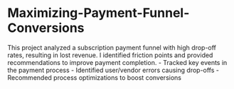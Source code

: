 # Maximizing-Payment-Funnel-Conversions
This project analyzed a subscription payment funnel with high drop-off rates, resulting in lost revenue. I identified friction points and provided recommendations to improve payment completion.  - Tracked key events in the payment process   - Identified user/vendor errors causing drop-offs   - Recommended process optimizations to boost conversions
